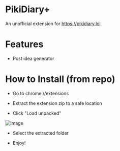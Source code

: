 # PikiDiary+
An unofficial extension for https://pikidiary.lol
# Features
- Post idea generator
# How to Install (from repo)
- Go to chrome://extensions

- Extract the extension zip to a safe location

- Click "Load unpacked"

![image](https://github.com/user-attachments/assets/21ce1512-68a2-4f82-9a9e-741147101c5b)

- Select the extracted folder

- Enjoy!
